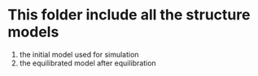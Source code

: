 # This folder include all the structure models
1. the initial model used for simulation
2. the equilibrated model after equilibration